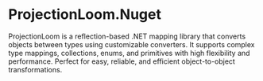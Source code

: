 # ProjectionLoom.Nuget
ProjectionLoom is a reflection-based .NET mapping library that converts objects between types using customizable converters. It supports complex type mappings, collections, enums, and primitives with high flexibility and performance. Perfect for easy, reliable, and efficient object-to-object transformations.

